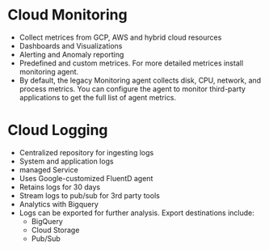 # Cloud Monitoring

- Collect metrices from GCP, AWS and hybrid cloud resources
- Dashboards and Visualizations
- Alerting and Anomaly reporting
- Predefined and custom metrices. For more detailed metrices install monitoring agent.
- By default, the legacy Monitoring agent collects disk, CPU, network, and process metrics. You can configure the agent to monitor third-party applications to get the full list of agent metrics.

# Cloud Logging

- Centralized repository for ingesting logs
- System and application logs
- managed Service
- Uses Google-customized FluentD agent
- Retains logs for 30 days
- Stream logs to pub/sub for 3rd party tools
- Analytics with Bigquery
- Logs can be exported for further analysis. Export destinations include:
  - BigQuery
  - Cloud Storage
  - Pub/Sub
